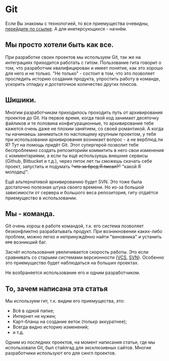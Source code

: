 # Git

Если Вы знакомы с технологией, то все приемущества очевидны, <a href="#sum">перейдите по ссылке</a>. А для инетерсующихся - начнём.

## Мы просто хотели быть как все.

При разработке своих проектов мы используем Git, так же на интеграциях приходится работать с гитом.
Пользование гита говорит о том, что разработчик квалифицирован и имеет понятие, как это хорошо для него и не только. "Не только" - состоит в том, что это позволяет проследить историю создания продукта, упростить работу в команде, ускорить отладку и достаточное количество других плюсов.

## Шишики.

Многим разработчикам приходилось проходить путь от архивирования проектов до Git. На первое время, когда твой код занимает десяточку файликов и те половина конфигурационные, то архивирование тебе кажется очень даже не плохим занятием, со своей романтикой. А когда ты начинаешь заниматься по настоящему крупным проектом, у тебя при использовании архивирования возникает вопрос - а не верблюд ли Я? Тут на помощь придёт Git. Этот супергерой позволит тебе беспроблемно создать репозиторийи коммитить в него свои изменения с комментариями, а если ты ещё используешь внешние сервисы (Github, Bitbucket и т.д.), через пяток лет ты сможешь скачать себе проект, запустить и подумать ~~"что за бред Я писал?"~~ "какой Я молодец!".

Ещё альтернативой архивированию будет SVN. Это тоже была достаточно полезная штука своего времени. Но из-за большой зависимости от сервера и большого веса репозитория, гиту отдаётся приемущество в использовании.
 
## Мы - команда.

Git очень хорош в работе командой, т.к. его система позволяет безконфликтно разрабатывать продукт. При возникновении каких-либо проблем, можно легко и непринуждённо найти "виновника" и устанить ~~его~~ возникший баг.

Засчёт использования увеличивается скорость работы. Это если сравнивать со старыми системами версионности ([VCS](https://ru.wikipedia.org/wiki/%D0%A1%D0%B8%D1%81%D1%82%D0%B5%D0%BC%D0%B0_%D1%83%D0%BF%D1%80%D0%B0%D0%B2%D0%BB%D0%B5%D0%BD%D0%B8%D1%8F_%D0%B2%D0%B5%D1%80%D1%81%D0%B8%D1%8F%D0%BC%D0%B8), [SVN](https://ru.wikipedia.org/wiki/Subversion)). Особенно это приемущество будет наблюдаться на больших проектах.

Не возбраняется использование его и одним разработчиком.

## <div id="sum">То, зачем написана эта статья</a>

Мы используем гит, т.к. видим его приемущества, это:
- Всё в одной папке;
- Интернет не нужен;
- Карт-бланш на создание веток (толькр аккуратнее);
- Всегда видно историю изменений;
- и т.д.

Одним из последних проектов, на момент написания статьи, где мы использовали Git, был стайлгад для эксклюзивных сайтов. Многие разработчики используют его для сингл проектов.
